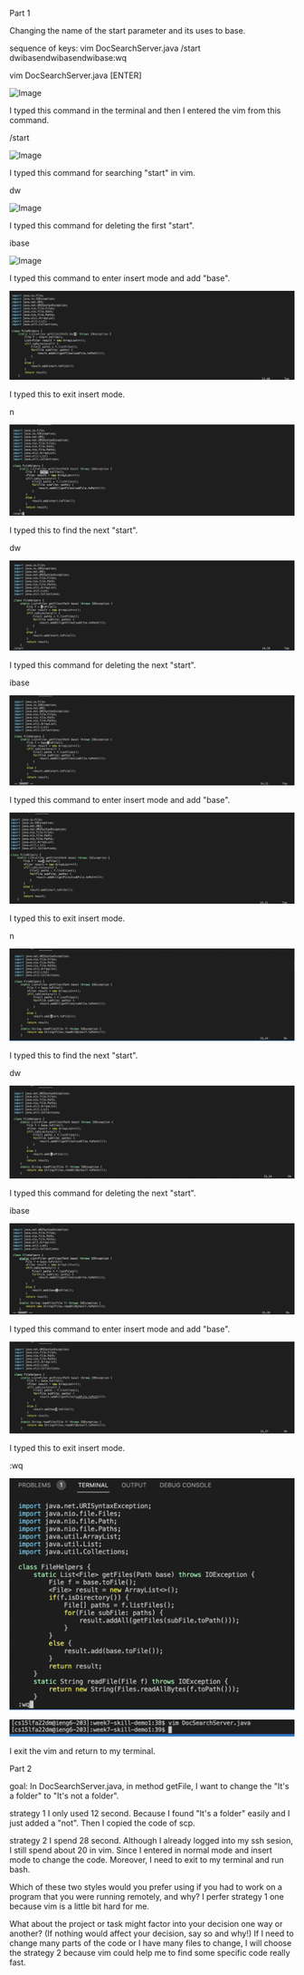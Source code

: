 Part 1

Changing the name of the start parameter and its uses to base.
  
sequence of keys:
vim DocSearchServer.java<ENTER>
/start<ENTER>
dwibase<ESC>n<ENTER>dwibase<ESC>n<ENTER>dwibase<ESC>:wq<ENTER>

  
  
vim DocSearchServer.java [ENTER]
  
![Image](1.png)
  
I typed this command in the terminal and then I entered the vim from this command.
  
  
  
/start <ENTER>
  
![Image](2.png)
  
I typed this command for searching "start" in vim.
  
  
  
  
dw
  
![Image](step1.png)
  
I typed this command for deleting the first "start".
  
  
  
ibase
  
![Image](step2.png)
  
I typed this command to enter insert mode and add "base".
  
  
  
  
<ESC>
  
![Image](https://github.com/wahanucsd/list-examples-grader/blob/main/Screen%20Shot%202022-11-13%20at%202.14.12%20PM.png)
  
I typed this to exit insert mode.
  
  
  
  
n <ENTER>

![Image](Screen%20Shot%202022-11-13%20at%202.18.00%20PM.png)
  
I typed this to find the next "start".

  
  
  
dw
  
![Image](https://github.com/wahanucsd/list-examples-grader/blob/main/Screen%20Shot%202022-11-13%20at%202.18.49%20PM.png)
  
I typed this command for deleting the next "start".
 
  
  
ibase
  
![Image](https://github.com/wahanucsd/list-examples-grader/blob/main/Screen%20Shot%202022-11-13%20at%202.20.49%20PM.png)
  
I typed this command to enter insert mode and add "base".
 
  
  
  
  
<ESC>
  
![Image](https://github.com/wahanucsd/list-examples-grader/blob/main/Screen%20Shot%202022-11-13%20at%202.22.08%20PM.png)
  
I typed this to exit insert mode.  
  
  
  
  
n <ENTER>
  
![Image](https://github.com/wahanucsd/list-examples-grader/blob/main/Screen%20Shot%202022-11-13%20at%202.23.29%20PM.png)
  
I typed this to find the next "start".  
  
  
  
  
dw
  
![Image](https://github.com/wahanucsd/list-examples-grader/blob/main/Screen%20Shot%202022-11-13%20at%202.24.03%20PM.png)
  
I typed this command for deleting the next "start".  
  
  
  
  
ibase
  
![Image](https://github.com/wahanucsd/list-examples-grader/blob/main/Screen%20Shot%202022-11-13%20at%202.24.36%20PM.png)
  
I typed this command to enter insert mode and add "base".
  
  
  
  
<ESC>
  
![Image](https://github.com/wahanucsd/list-examples-grader/blob/main/Screen%20Shot%202022-11-13%20at%202.25.14%20PM.png)
  
I typed this to exit insert mode.  
  
  
  
  
:wq <ENTER>
  
![Image](https://github.com/wahanucsd/list-examples-grader/blob/main/Screen%20Shot%202022-11-13%20at%202.26.02%20PM.png)
  
![Image](https://github.com/wahanucsd/list-examples-grader/blob/main/Screen%20Shot%202022-11-13%20at%202.26.34%20PM.png)
  
  
I exit the vim and return to my terminal. 
  
  
  
  
  
  
  
  
  
  
  
  
  
  
  
  
Part 2

goal: In DocSearchServer.java, in method getFile, I want to change the "It's a folder" to "It's not a folder".
  
strategy 1
I only used 12 second. Because I found "It's a folder" easily and I just added a "not". Then I copied the code of scp.
  
  
strategy 2
I spend 28 second. Although I already logged into my ssh sesion, I still spend about 20 in vim. Since I entered in normal mode and insert mode to change the code. Moreover, I need to exit to my terminal and run bash.
  
  
Which of these two styles would you prefer using if you had to work on a program that you were running remotely, and why?
I perfer strategy 1 one because vim is a little bit hard for me. 
  
What about the project or task might factor into your decision one way or another? (If nothing would affect your decision, say so and why!)
If I need to change many parts of the code or I have many files to change, I will choose the strategy 2 because vim could help me to find some specific code really fast.
